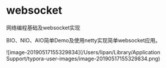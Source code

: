 # websocket
网络编程基础及websocket实现

BIO、NIO、AIO简单Demo及使用netty实现简单websocket应用。

![image-20190517155329834](/Users/lipan/Library/Application Support/typora-user-images/image-20190517155329834.png)
